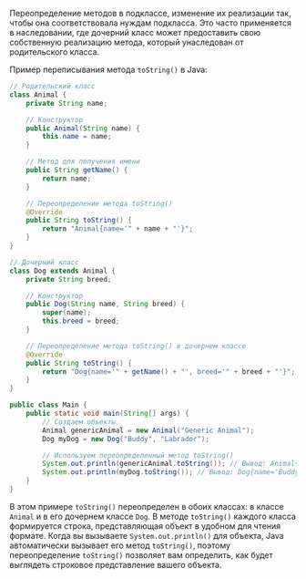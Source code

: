 Переопределение методов в подклассе, изменение их реализации так, чтобы она соответствовала нуждам подкласса. Это часто применяется в наследовании, где дочерний класс может предоставить свою собственную реализацию метода, который унаследован от родительского класса.

Пример переписывания метода `toString()` в Java:

```java
// Родительский класс
class Animal {
    private String name;

    // Конструктор
    public Animal(String name) {
        this.name = name;
    }

    // Метод для получения имени
    public String getName() {
        return name;
    }

    // Переопределение метода toString()
    @Override
    public String toString() {
        return "Animal{name='" + name + "'}";
    }
}

// Дочерний класс
class Dog extends Animal {
    private String breed;

    // Конструктор
    public Dog(String name, String breed) {
        super(name);
        this.breed = breed;
    }

    // Переопределение метода toString() в дочернем классе
    @Override
    public String toString() {
        return "Dog{name='" + getName() + "', breed='" + breed + "'}";
    }
}

public class Main {
    public static void main(String[] args) {
        // Создаем объекты
        Animal genericAnimal = new Animal("Generic Animal");
        Dog myDog = new Dog("Buddy", "Labrador");

        // Используем переопределенный метод toString()
        System.out.println(genericAnimal.toString()); // Вывод: Animal{name='Generic Animal'}
        System.out.println(myDog.toString()); // Вывод: Dog{name='Buddy', breed='Labrador'}
    }
}
```

В этом примере `toString()` переопределен в обоих классах: в классе `Animal` и в его дочернем классе `Dog`. В методе `toString()` каждого класса формируется строка, представляющая объект в удобном для чтения формате. Когда вы вызываете `System.out.println()` для объекта, Java автоматически вызывает его метод `toString()`, поэтому переопределение `toString()` позволяет вам определить, как будет выглядеть строковое представление вашего объекта.